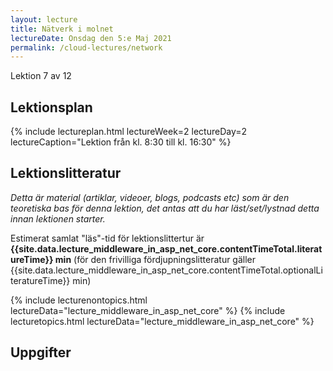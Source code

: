 ```yaml
---
layout: lecture
title: Nätverk i molnet
lectureDate: Onsdag den 5:e Maj 2021
permalink: /cloud-lectures/network
---
```


Lektion 7 av 12

## Lektionsplan

{% include lectureplan.html lectureWeek=2 lectureDay=2 lectureCaption="Lektion från kl. 8:30 till kl. 16:30" %}

## Lektionslitteratur
*Detta är material (artiklar, videoer, blogs, podcasts etc) som är den teoretiska bas för denna lektion, det antas att du har läst/set/lystnad detta innan lektionen starter.*

Estimerat samlat "läs"-tid för lektionslittertur är **{{site.data.lecture_middleware_in_asp_net_core.contentTimeTotal.literatureTime}} min** (för den frivilliga fördjupningslitteratur gäller {{site.data.lecture_middleware_in_asp_net_core.contentTimeTotal.optionalLiteratureTime}} min)

{% include lecturenontopics.html lectureData="lecture_middleware_in_asp_net_core" %}
{% include lecturetopics.html lectureData="lecture_middleware_in_asp_net_core" %}

## Uppgifter

